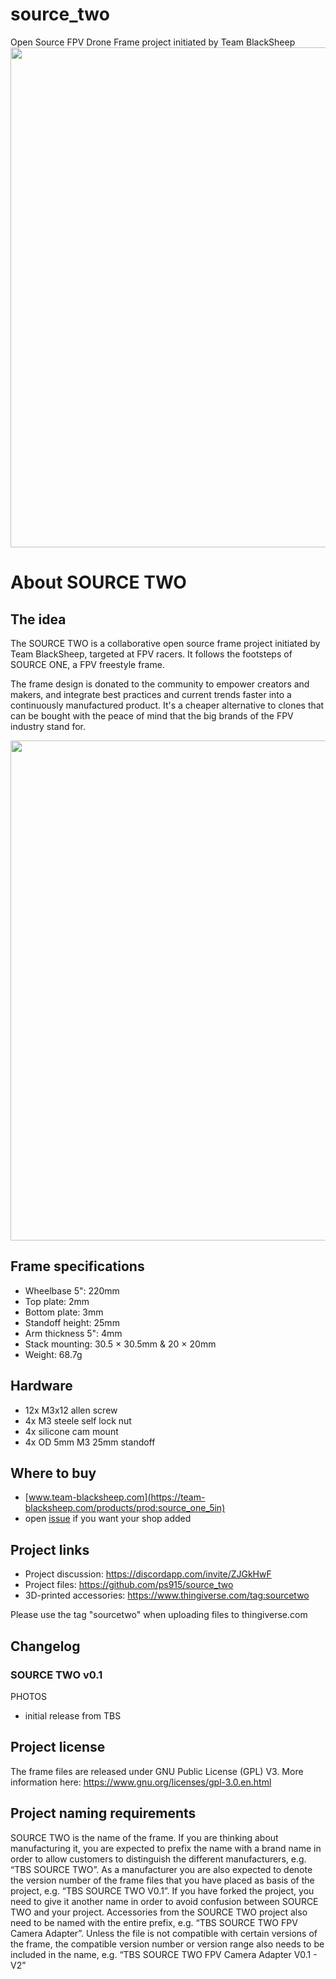 # source_two
Open Source FPV Drone Frame project initiated by Team BlackSheep
[<img src="https://raw.githubusercontent.com/ps915/source_two/master/photos/blueprint/source_two_small.png" width="800">](https://raw.githubusercontent.com/ps915/source_two/master/photos/blueprint/source_two.png)

# About SOURCE TWO
## The idea

The SOURCE TWO is a collaborative open source frame project initiated by Team BlackSheep, targeted at FPV racers. It follows the footsteps of SOURCE ONE, a FPV freestyle frame.

The frame design is donated to the community to empower creators and makers, and integrate best practices and current trends faster into a continuously manufactured product. It's a cheaper alternative to clones that can be bought with the peace of mind that the big brands of the FPV industry stand for.

<img src="https://github.com/ps915/source_two/blob/master/photos/S2_v0.1_ghost002.png" width="800">

## Frame specifications
* Wheelbase 5": 220mm
* Top plate: 2mm
* Bottom plate: 3mm
* Standoff height: 25mm
* Arm thickness 5": 4mm
* Stack mounting: 30.5 × 30.5mm & 20 × 20mm 
* Weight: 68.7g

## Hardware
* 12x M3x12 allen screw
*  4x M3 steele self lock nut
*  4x silicone cam mount
*  4x OD 5mm M3 25mm standoff

## Where to buy
* [www.team-blacksheep.com](https://team-blacksheep.com/products/prod:source_one_5in)
* open [issue](https://github.com/tbs-trappy/source_one/issues/new) if you want your shop added


## Project links
* Project discussion: https://discordapp.com/invite/ZJGkHwF 
* Project files: https://github.com/ps915/source_two 
* 3D-printed accessories: https://www.thingiverse.com/tag:sourcetwo

Please use the tag "sourcetwo" when uploading files to thingiverse.com

## Changelog
### SOURCE TWO v0.1 
PHOTOS
* initial release from TBS

## Project license
The frame files are released under GNU Public License (GPL) V3. More information here: https://www.gnu.org/licenses/gpl-3.0.en.html 


## Project naming requirements
SOURCE TWO is the name of the frame. If you are thinking about manufacturing it, you are expected to prefix the name with a brand name in order to allow customers to distinguish the different manufacturers, e.g. “TBS SOURCE TWO”. As a manufacturer you are also expected to denote the version number of the frame files that you have placed as basis of the project, e.g. “TBS SOURCE TWO V0.1”. 
If you have forked the project, you need to give it another name in order to avoid confusion between SOURCE TWO and your project.
Accessories from the SOURCE TWO project also need to be named with the entire prefix, e.g. “TBS SOURCE TWO FPV Camera Adapter”. Unless the file is not compatible with certain versions of the frame, the compatible version number or version range also needs to be included in the name, e.g. “TBS SOURCE TWO FPV Camera Adapter V0.1 - V2”


